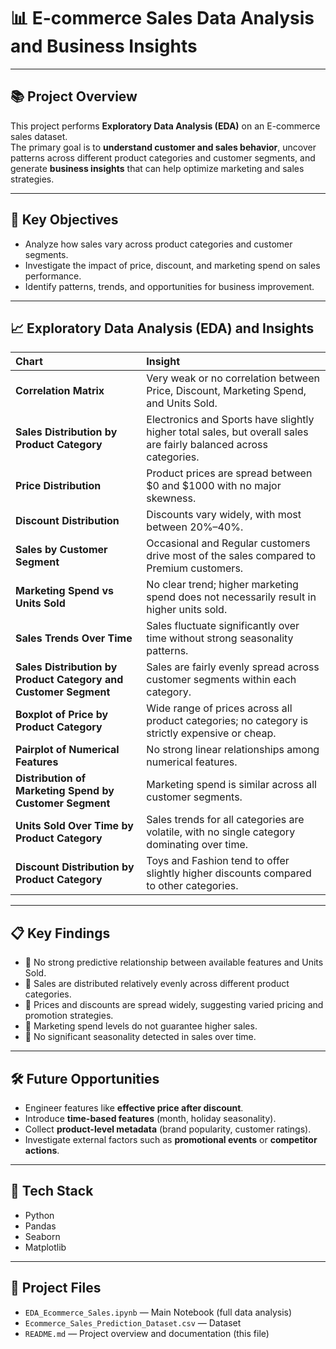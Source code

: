 # 📊 E-commerce Sales Data Analysis and Business Insights

---

## 📚 Project Overview

This project performs **Exploratory Data Analysis (EDA)** on an E-commerce sales dataset.  
The primary goal is to **understand customer and sales behavior**, uncover patterns across different product categories and customer segments, and generate **business insights** that can help optimize marketing and sales strategies.

---

## 🔎 Key Objectives

- Analyze how sales vary across product categories and customer segments.
- Investigate the impact of price, discount, and marketing spend on sales performance.
- Identify patterns, trends, and opportunities for business improvement.

---

## 📈 Exploratory Data Analysis (EDA) and Insights

| Chart | Insight |
|:---|:---|
| **Correlation Matrix** | Very weak or no correlation between Price, Discount, Marketing Spend, and Units Sold. |
| **Sales Distribution by Product Category** | Electronics and Sports have slightly higher total sales, but overall sales are fairly balanced across categories. |
| **Price Distribution** | Product prices are spread between $0 and $1000 with no major skewness. |
| **Discount Distribution** | Discounts vary widely, with most between 20%–40%. |
| **Sales by Customer Segment** | Occasional and Regular customers drive most of the sales compared to Premium customers. |
| **Marketing Spend vs Units Sold** | No clear trend; higher marketing spend does not necessarily result in higher units sold. |
| **Sales Trends Over Time** | Sales fluctuate significantly over time without strong seasonality patterns. |
| **Sales Distribution by Product Category and Customer Segment** | Sales are fairly evenly spread across customer segments within each category. |
| **Boxplot of Price by Product Category** | Wide range of prices across all product categories; no category is strictly expensive or cheap. |
| **Pairplot of Numerical Features** | No strong linear relationships among numerical features. |
| **Distribution of Marketing Spend by Customer Segment** | Marketing spend is similar across all customer segments. |
| **Units Sold Over Time by Product Category** | Sales trends for all categories are volatile, with no single category dominating over time. |
| **Discount Distribution by Product Category** | Toys and Fashion tend to offer slightly higher discounts compared to other categories. |

---

## 📋 Key Findings

- 🔵 No strong predictive relationship between available features and Units Sold.
- 🔵 Sales are distributed relatively evenly across different product categories.
- 🔵 Prices and discounts are spread widely, suggesting varied pricing and promotion strategies.
- 🔵 Marketing spend levels do not guarantee higher sales.
- 🔵 No significant seasonality detected in sales over time.

---

## 🛠 Future Opportunities

- Engineer features like **effective price after discount**.
- Introduce **time-based features** (month, holiday seasonality).
- Collect **product-level metadata** (brand popularity, customer ratings).
- Investigate external factors such as **promotional events** or **competitor actions**.

---

## 📂 Tech Stack

- Python
- Pandas
- Seaborn
- Matplotlib

---

## 📑 Project Files

- `EDA_Ecommerce_Sales.ipynb` — Main Notebook (full data analysis)
- `Ecommerce_Sales_Prediction_Dataset.csv` — Dataset
- `README.md` — Project overview and documentation (this file)

